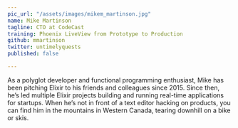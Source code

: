 ```yaml
---
pic_url: "/assets/images/mikem_martinson.jpg"
name: Mike Martinson
tagline: CTO at CodeCast
training: Phoenix LiveView from Prototype to Production
github: mmartinson
twitter: untimelyquests
published: false

---
```

As a polyglot developer and functional programming enthusiast, Mike has been pitching Elixir to his friends and colleagues since 2015. Since then, he’s led multiple Elixir projects building and running real-time applications for startups. When he’s not in front of a text editor hacking on products, you can find him in the mountains in Western Canada, tearing downhill on a bike or skis.
